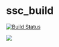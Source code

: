 # ssc_build

[![Build Status](https://travis-ci.org/Gjacquenot/ssc_build.svg?branch=master)](https://travis-ci.org/Gjacquenot/ssc_build)

[![](https://images.microbadger.com/badges/image/gjacquenot/ssc_build.svg)](https://microbadger.com/images/gjacquenot/ssc_build "ssc_build")


